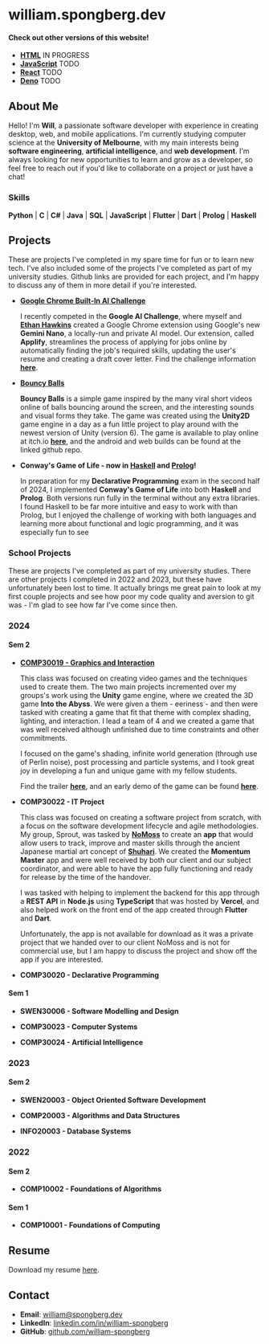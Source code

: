 # william.spongberg.dev

#### Check out other versions of this website!

- [**HTML**](html/index.html) IN PROGRESS
- [**JavaScript**](js/index.html) TODO
- [**React**](react/index.html) TODO
- [**Deno**](deno/index.html) TODO

## About Me

Hello! I'm **Will**, a passionate software developer with experience in creating desktop, web, and mobile applications. I'm currently studying computer science at the **University of Melbourne**, with my main interests being **software engineering**, **artificial intelligence**, and **web development**. I'm always looking for new opportunities to learn and grow as a developer, so feel free to reach out if you'd like to collaborate on a project or just have a chat!

### Skills

**Python** | **C** | **C#** | **Java** | **SQL** | **JavaScript** | **Flutter** | **Dart** | **Prolog** | **Haskell**

## Projects

These are projects I've completed in my spare time for fun or to learn new tech. I've also included some of the projects I've completed as part of my university studies. Github links are provided for each project, and I'm happy to discuss any of them in more detail if you're interested.

- [**Google Chrome Built-In AI Challenge**](https://github.com/Chillerbag/Applyify)

  I recently competed in the **Google AI Challenge**, where myself and [**Ethan Hawkins**](https://www.linkedin.com/in/ethan-hawkins-24486a244/) created a Google Chrome extension using Google's new **Gemini Nano**, a locally-run and private AI model. Our extension, called **Applify**, streamlines the process of applying for jobs online by automatically finding the job's required skills, updating the user's resume and creating a draft cover letter. Find the challenge information [**here**](https://googlechromeai.devpost.com/).

- [**Bouncy Balls**](https://github.com/william-spongberg/BouncyBalls)

  **Bouncy Balls** is a simple game inspired by the many viral short videos online of balls bouncing around the screen, and the interesting sounds and visual forms they take. The game was created using the **Unity2D** game engine in a day as a fun little project to play around with the newest version of Unity (version 6). The game is available to play online at itch.io [**here**](https://wspongberg.itch.io/bouncy-balls), and the android and web builds can be found at the linked github repo.

- **Conway's Game of Life - now in [**Haskell**](https://github.com/william-spongberg/haskell-game_of_life) and [**Prolog**](https://github.com/william-spongberg/prolog-game_of_life)!**

  In preparation for my **Declarative Programming** exam in the second half of 2024, I implemented **Conway's Game of Life** into both **Haskell** and **Prolog**. Both versions run fully in the terminal without any extra libraries. I found Haskell to be far more intuitive and easy to work with than Prolog, but I enjoyed the challenge of working with both languages and learning more about functional and logic programming, and it was especially fun to see 

### School Projects

These are projects I've completed as part of my university studies. There are other projects I completed in 2022 and 2023, but these have unfortunately been lost to time. It actually brings me great pain to look at my first couple projects and see how poor my code quality and aversion to git was - I'm glad to see how far I've come since then.

### 2024

#### Sem 2

- [**COMP30019 - Graphics and Interaction**](https://github.com/william-spongberg/COMP30019-Project-2)

  This class was focused on creating video games and the techniques used to create them. The two main projects incremented over my groups's work using the **Unity** game engine, where we created the 3D game **Into the Abyss**. We were given a them - eeriness - and then were tasked with creating a game that fit that theme with complex shading, lighting, and interaction. I lead a team of 4 and we created a game that was well received although unfinished due to time constraints and other commitments.

  I focused on the game's shading, infinite world generation (through use of Perlin noise), post processing and particle systems, and I took great joy in developing a fun and unique game with my fellow students.
  
  Find the trailer [**here**](https://www.youtube.com/watch?v=hN0TE6nrwNc), and an early demo of the game can be found [**here**](https://wspongberg.itch.io/into-the-abyss).

- **COMP30022 - IT Project**

  This class was focused on creating a software project from scratch, with a focus on the software development lifecycle and agile methodologies. My group, Sprout, was tasked by [**NoMoss**](https://www.nomoss.co/) to create an **app** that would allow users to track, improve and master skills through the ancient Japanese martial art concept of [**Shuhari**](https://en.wikipedia.org/wiki/Shuhari). We created the **Momentum Master** app and were well received by both our client and our subject coordinator, and were able to have the app fully functioning and ready for release by the time of the handover.

  I was tasked with helping to implement the backend for this app through a **REST API** in **Node.js** using **TypeScript** that was hosted by **Vercel**, and also helped work on the front end of the app created through **Flutter** and **Dart**.

  Unfortunately, the app is not available for download as it was a private project that we handed over to our client NoMoss and is not for commercial use, but I am happy to discuss the project and show off the app if you are interested.

- **COMP30020 - Declarative Programming**

#### Sem 1

- **SWEN30006 - Software Modelling and Design**

- **COMP30023 - Computer Systems**

- **COMP30024 - Artificial Intelligence**

### 2023

#### Sem 2

- **SWEN20003 - Object Oriented Software Development**

- **COMP20003 - Algorithms and Data Structures**

- **INFO20003 - Database Systems**

### 2022

#### Sem 2

- **COMP10002 - Foundations of Algorithms**

#### Sem 1

- **COMP10001 - Foundations of Computing**

## Resume

Download my resume [here](William_Spongberg_Resume_2024.pdf).

## Contact

- **Email**: [william@spongberg.dev](mailto:william@spongberg.dev)
- **LinkedIn**: [linkedin.com/in/william-spongberg](https://www.linkedin.com/in/william-spongberg)
- **GitHub**: [github.com/william-spongberg](https://github.com/william-spongberg)

